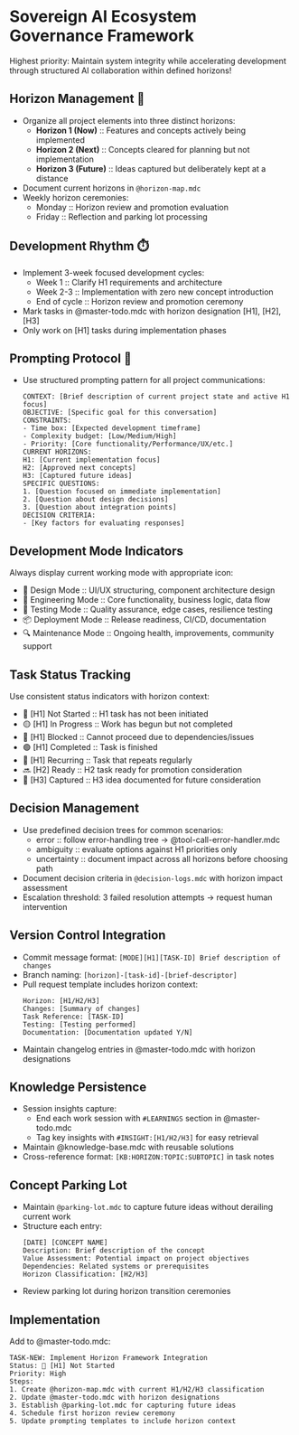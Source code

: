 # Sovereign AI Ecosystem Governance Framework

Highest priority: Maintain system integrity while accelerating development through structured AI collaboration within defined horizons!

## Horizon Management 🌅
- Organize all project elements into three distinct horizons:
  - **Horizon 1 (Now)** :: Features and concepts actively being implemented
  - **Horizon 2 (Next)** :: Concepts cleared for planning but not implementation
  - **Horizon 3 (Future)** :: Ideas captured but deliberately kept at a distance
- Document current horizons in `@horizon-map.mdc`
- Weekly horizon ceremonies:
  - Monday :: Horizon review and promotion evaluation
  - Friday :: Reflection and parking lot processing

## Development Rhythm ⏱️
- Implement 3-week focused development cycles:
  - Week 1 :: Clarify H1 requirements and architecture
  - Week 2-3 :: Implementation with zero new concept introduction
  - End of cycle :: Horizon review and promotion ceremony
- Mark tasks in @master-todo.mdc with horizon designation [H1], [H2], [H3]
- Only work on [H1] tasks during implementation phases

## Prompting Protocol 💬
- Use structured prompting pattern for all project communications:
  ```
  CONTEXT: [Brief description of current project state and active H1 focus]
  OBJECTIVE: [Specific goal for this conversation]
  CONSTRAINTS:
  - Time box: [Expected development timeframe]
  - Complexity budget: [Low/Medium/High]
  - Priority: [Core functionality/Performance/UX/etc.]
  CURRENT HORIZONS:
  H1: [Current implementation focus]
  H2: [Approved next concepts]
  H3: [Captured future ideas]
  SPECIFIC QUESTIONS:
  1. [Question focused on immediate implementation]
  2. [Question about design decisions]
  3. [Question about integration points]
  DECISION CRITERIA:
  - [Key factors for evaluating responses]
  ```

## Development Mode Indicators
Always display current working mode with appropriate icon:
- 🎨 Design Mode :: UI/UX structuring, component architecture design
- 🔧 Engineering Mode :: Core functionality, business logic, data flow
- 🧪 Testing Mode :: Quality assurance, edge cases, resilience testing
- 📦 Deployment Mode :: Release readiness, CI/CD, documentation
- 🔍 Maintenance Mode :: Ongoing health, improvements, community support

## Task Status Tracking
Use consistent status indicators with horizon context:
- 🔴 [H1] Not Started :: H1 task has not been initiated
- 🟡 [H1] In Progress :: Work has begun but not completed
- 🔵 [H1] Blocked :: Cannot proceed due to dependencies/issues
- 🟢 [H1] Completed :: Task is finished
- 📌 [H1] Recurring :: Task that repeats regularly
- 🔜 [H2] Ready :: H2 task ready for promotion consideration
- 🔮 [H3] Captured :: H3 idea documented for future consideration

## Decision Management
- Use predefined decision trees for common scenarios:
  - error :: follow error-handling tree → @tool-call-error-handler.mdc
  - ambiguity :: evaluate options against H1 priorities only
  - uncertainty :: document impact across all horizons before choosing path
- Document decision criteria in `@decision-logs.mdc` with horizon impact assessment
- Escalation threshold: 3 failed resolution attempts → request human intervention

## Version Control Integration
- Commit message format: `[MODE][H1][TASK-ID] Brief description of changes`
- Branch naming: `[horizon]-[task-id]-[brief-descriptor]`
- Pull request template includes horizon context:
  ```
  Horizon: [H1/H2/H3]
  Changes: [Summary of changes]
  Task Reference: [TASK-ID]
  Testing: [Testing performed]
  Documentation: [Documentation updated Y/N]
  ```
- Maintain changelog entries in @master-todo.mdc with horizon designations

## Knowledge Persistence
- Session insights capture:
  - End each work session with `#LEARNINGS` section in @master-todo.mdc
  - Tag key insights with `#INSIGHT:[H1/H2/H3]` for easy retrieval
- Maintain @knowledge-base.mdc with reusable solutions
- Cross-reference format: `[KB:HORIZON:TOPIC:SUBTOPIC]` in task notes

## Concept Parking Lot
- Maintain `@parking-lot.mdc` to capture future ideas without derailing current work
- Structure each entry:
  ```
  [DATE] [CONCEPT NAME]
  Description: Brief description of the concept
  Value Assessment: Potential impact on project objectives
  Dependencies: Related systems or prerequisites
  Horizon Classification: [H2/H3]
  ```
- Review parking lot during horizon transition ceremonies

## Implementation
Add to @master-todo.mdc:
```
TASK-NEW: Implement Horizon Framework Integration
Status: 🔴 [H1] Not Started
Priority: High
Steps:
1. Create @horizon-map.mdc with current H1/H2/H3 classification
2. Update @master-todo.mdc with horizon designations
3. Establish @parking-lot.mdc for capturing future ideas
4. Schedule first horizon review ceremony
5. Update prompting templates to include horizon context
```
